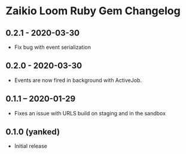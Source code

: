 # Zaikio Loom Ruby Gem Changelog

## 0.2.1 - 2020-03-30

- Fix bug with event serialization

## 0.2.0 - 2020-03-30

- Events are now fired in background with ActiveJob.

## 0.1.1 – 2020-01-29

- Fixes an issue with URLS build on staging and in the sandbox

## 0.1.0 (yanked)

- Initial release
